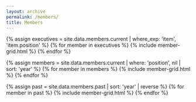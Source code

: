 ```yaml
---
layout: archive
permalink: /members/
title: Members
---
```


<!-- # Current executives of the club -->
{% assign executives = site.data.members.current | where_exp: 'item',  'item.position' %}
{% for member in executives %}
  {% include member-grid.html %}
{% endfor %}

<!-- # Members sorted by year -->
{% assign members = site.data.members.current | where: 'position', nil | sort: 'year' %}
{% for member in members %}
  {% include member-grid.html %}
{% endfor %}

<!-- # Past members reverse sorted by year -->
{% assign past = site.data.members.past | sort: 'year' | reverse %}
{% for member in past %}
  {% include member-grid.html %}
{% endfor %}